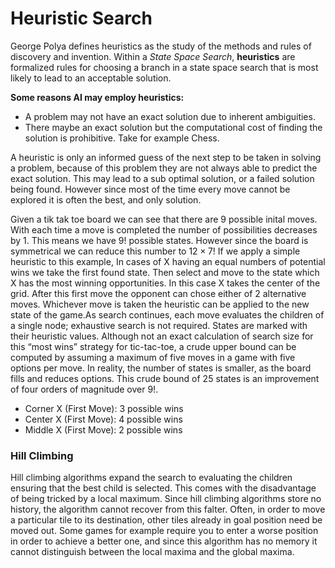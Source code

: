 # Heuristic Search

George Polya defines heuristics as the study of the methods and rules of discovery and invention. Within a *State Space Search*, **heuristics** are formalized rules for choosing a branch in a state space search that is most likely to lead to an acceptable solution. 

**Some reasons AI may employ heuristics:**
- A problem may not have an exact solution due to inherent ambiguities.
- There maybe an exact solution but the computational cost of finding the solution is prohibitive. Take for example Chess.

A heuristic is only an informed guess of the next step to be taken in solving a problem, because of this problem they are not always able to predict the exact solution. This may lead to a sub optimal solution, or a failed solution being found. However since most of the time every move cannot be explored it is often the best, and only solution. 

Given a tik tak toe board we can see that there are 9 possible inital moves. With each time a move is completed the number of possibilities decreases by 1. This means we have $9!$ possible states. However since the board is symmetrical we can reduce this number to $12 \times 7!$ If we apply a simple heuristic to this example, In cases of X having an equal numbers of potential wins we take the first found state. Then select and move to the state which X has the most winning opportunities. In this case X takes the center of the grid. After this first move the opponent can chose either of 2 alternative moves. Whichever move is taken the heuristic can be applied to the new state of the game.As search continues, each move evaluates the children of a single node; exhaustive search is not required.  States are marked with their heuristic values. Although not an exact calculation of search size for this “most wins” strategy for tic-tac-toe, a crude upper bound can be computed by assuming a maximum of five moves in a game with five options per move. In reality, the number of states is smaller, as the board fills and reduces options. This crude bound of 25 states is an improvement of four orders of magnitude over 9!. 
- Corner X (First Move): 3 possible wins
- Center X (First Move): 4 possible wins
- Middle X (First Move): 2 possible wins

### Hill Climbing
Hill climbing algorithms expand the search to evaluating the children ensuring that the best child is selected. This comes with the disadvantage of being tricked by a local maximum. Since hill climbing algorithms store no history, the algorithm cannot recover from this falter. Often, in order to move a particular tile to its destination, other tiles already in goal position need be moved out. Some games for example require you to enter a worse position in order to achieve a better one, and since this algorithm has no memory it cannot distinguish between the local maxima and the global maxima. 



